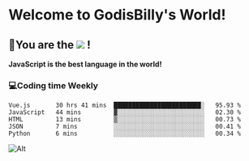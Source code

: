 # Welcome to GodisBilly's World!
## :partying_face:You are the  ![](https://visitor-badge.glitch.me/badge?page_id=Godisbilly.readme) !
**JavaScript is the best language in the world!**
### :computer:Coding time Weekly
  <!--START_SECTION:waka-->
```text
Vue.js       30 hrs 41 mins  ████████████████████████░   95.93 % 
JavaScript   44 mins         ▓░░░░░░░░░░░░░░░░░░░░░░░░   02.30 % 
HTML         13 mins         ▒░░░░░░░░░░░░░░░░░░░░░░░░   00.73 % 
JSON         7 mins          ░░░░░░░░░░░░░░░░░░░░░░░░░   00.41 % 
Python       6 mins          ░░░░░░░░░░░░░░░░░░░░░░░░░   00.34 % 
```
<!--END_SECTION:waka-->
![Alt](https://repobeats.axiom.co/api/embed/eeff64f6cf3d966257bdb597911b88a4c137d508.svg "Repobeats analytics image")
